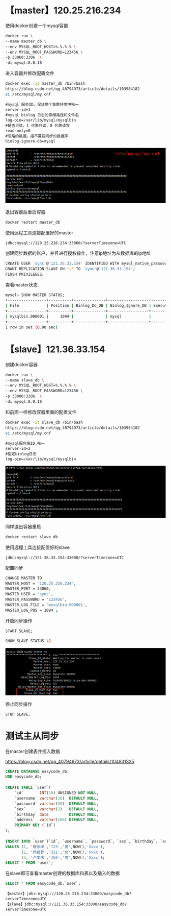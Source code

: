 # 【master】120.25.216.234

使用docker创建一个mysql容器

```bash
docker run \
--name master_db \
--env MYSQL_ROOT_HOST=%.%.%.% \
--env MYSQL_ROOT_PASSWORD=123456 \
-p 33060:3306  \
-di mysql:8.0.18
```

进入容器并修改配置文件

```bash
docker exec -it master_db /bin/bash
https://blog.csdn.net/qq_40794973/article/details/103984182
vi /etc/mysql/my.cnf
```

```properties
#mysql 服务ID，保证整个集群环境中唯一
server-id=1
#mysql binlog 日志的存储路径和文件名
log-bin=/var/lib/mysql/mysqlbin
#是否只读，1 代表只读，0 代表读写
read-only=0
#忽略的数据，指不需要同步的数据库
binlog-ignore-db=mysql
```

![my.cnf](.\img\master-my.cnf.png)

退出容器后重启容器

```bash
docker restart master_db
```

使用远程工具连接配置好的master

```
jdbc:mysql://120.25.216.234:33060/?serverTimezone=UTC
```

创建同步数据的账户，并且进行授权操作，注意ip地址为从数据库的ip地址

```bash
CREATE USER 'sync'@'121.36.33.154' IDENTIFIED WITH mysql_native_password BY '123456';
GRANT REPLICATION SLAVE ON *.* TO 'sync'@'121.36.33.154';
FLUSH PRIVILEGES;
```

查看master状态

```bash
mysql> SHOW MASTER STATUS;
+-----------------+----------+--------------+------------------+-------------------+
| File            | Position | Binlog_Do_DB | Binlog_Ignore_DB | Executed_Gtid_Set |
+-----------------+----------+--------------+------------------+-------------------+
| mysqlbin.000001 |     1094 |              | mysql            |                   |
+-----------------+----------+--------------+------------------+-------------------+
1 row in set (0.00 sec)
```

# 【slave】121.36.33.154
创建docker容器
```bash
docker run \
--name slave_db \
--env MYSQL_ROOT_HOST=%.%.%.% \
--env MYSQL_ROOT_PASSWORD=123456 \
-p 33000:3306  \
-di mysql:8.0.18
```
和前面一样修改容器里面的配置文件
```bash
docker exec -it slave_db /bin/bash
https://blog.csdn.net/qq_40794973/article/details/103984182
vi /etc/mysql/my.cnf
```
```properties
#mysql服务端ID,唯一
server-id=2
#指定binlog日志
log-bin=/var/lib/mysql/mysqlbin
```

![my.cnf](.\img\slave-my.cnf.png)

同样退出容器重启

```bash
docker restart slave_db
```

使用远程工具连接配置好的slave

```
jdbc:mysql://121.36.33.154:33000/?serverTimezone=UTC
```

配置同步

```bash
CHANGE MASTER TO 
MASTER_HOST = '120.25.216.234',
MASTER_PORT = 33060,
MASTER_USER = 'sync',
MASTER_PASSWORD = '123456',
MASTER_LOG_FILE = 'mysqlbin.000001',
MASTER_LOG_POS = 1094 ;
```

开启同步操作

```bash
START SLAVE;
```

```bash
SHOW SLAVE STATUS \G
```

![my.cnf](.\img\slave-status.png)

停止同步操作

```
STOP SLAVE;
```

# 测试主从同步

在master创建表并插入数据

 https://blog.csdn.net/qq_40794973/article/details/104831325 

````sql
CREATE DATABASE easycode_db;
USE easycode_db;

CREATE TABLE `user`(
    `id`       INT(10) UNSIGNED NOT NULL,
    `username` varchar(20)  DEFAULT NULL,
    `password` varchar(50)  DEFAULT NULL,
    `sex`      varchar(2)   DEFAULT NULL,
    `birthday` date         DEFAULT NULL,
    `address`  varchar(100) DEFAULT NULL,
    PRIMARY KEY (`id`)
);

INSERT INTO `user`(`id`, `username`, `password`, `sex`, `birthday`, `address`)
VALUES (1, '蔡徐坤','123','男',NOW(),'Xxxx'),
       (2, '乔碧萝','321','女',NOW(),'Xxxx'),
       (3, '卢本伟','456','男',NOW(),'Xxxx');
SELECT * FROM `user`;
````

在slave即可查看master创建的数据库和表以及插入的数据

```sql
SELECT * FROM easycode_db.`user`;
```







```
【master】jdbc:mysql://120.25.216.234:33060/easycode_db?serverTimezone=UTC
【slave】jdbc:mysql://121.36.33.154:33000/easycode_db?serverTimezone=UTC
```


